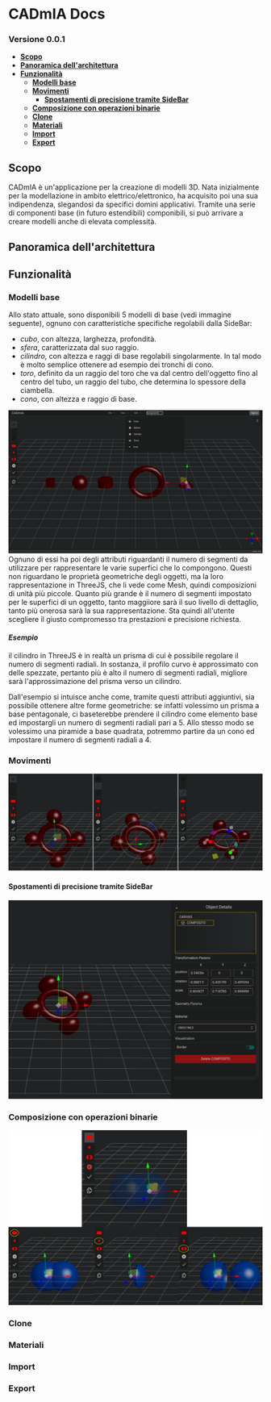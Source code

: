 # CADmIA Docs <!-- omit in toc -->
### Versione 0.0.1 <!-- omit in toc -->
- [**Scopo**](#scopo)
- [**Panoramica dell'architettura**](#panoramica-dellarchitettura)
- [**Funzionalità**](#funzionalità)
  - [**Modelli base**](#modelli-base)
  - [**Movimenti**](#movimenti)
    - [**Spostamenti di precisione tramite SideBar**](#spostamenti-di-precisione-tramite-sidebar)
  - [**Composizione con operazioni binarie**](#composizione-con-operazioni-binarie)
  - [**Clone**](#clone)
  - [**Materiali**](#materiali)
  - [**Import**](#import)
  - [**Export**](#export)

## **Scopo**
CADmIA è un'applicazione per la creazione di modelli 3D.
Nata inizialmente per la modellazione in ambito elettrico/elettronico, ha acquisito poi una sua indipendenza, slegandosi da specifici domini applicativi.
Tramite una serie di componenti base (in futuro estendibili) componibili, si può arrivare a creare modelli anche di elevata complessità.

## **Panoramica dell'architettura**

## **Funzionalità**
### **Modelli base**
Allo stato attuale, sono disponibili 5 modelli di base (vedi immagine seguente), ognuno con caratteristiche specifiche regolabili dalla SideBar:
- *cubo*, con altezza, larghezza, profondità.
- *sfera*, caratterizzata dal suo raggio.
- *cilindro*, con altezza e raggi di base regolabili singolarmente. In tal modo è molto semplice ottenere ad esempio dei tronchi di cono.
- *toro*, definito da un raggio del toro che va dal centro dell'oggetto fino al centro del tubo, un raggio del tubo, che determina lo spessore della ciambella.
- *cono*, con altezza e raggio di base.

![modelli_base](imgs/base_components.png)
Ognuno di essi ha poi degli attributi riguardanti il numero di segmenti da utilizzare per rappresentare le varie superfici che lo compongono. Questi non riguardano le proprietà geometriche degli oggetti, ma la loro rappresentazione in ThreeJS, che li vede come Mesh, quindi composizioni di unità più piccole. Quanto più grande è il numero di segmenti impostato per le superfici di un oggetto, tanto maggiiore sarà il suo livello di dettaglio, tanto più onerosa sarà la sua rappresentazione.
Sta quindi all'utente scegliere il giusto compromesso tra prestazioni e precisione richiesta.

#### *Esempio* <!-- omit in toc -->
il cilindro in ThreeJS è in realtà un prisma di cui è possibile regolare il numero di segmenti radiali. In sostanza, il profilo curvo è approssimato con delle spezzate, pertanto più è alto il numero di segmenti radiali, migliore sarà l'approssimazione del prisma verso un cilindro.

Dall'esempio si intuisce anche come, tramite questi attributi aggiuntivi, sia possibile ottenere altre forme geometriche: se infatti volessimo un prisma a base pentagonale, ci baseterebbe prendere il cilindro come elemento base ed impostargli un numero di segmenti radiali pari a 5.
Allo stesso modo se volessimo una piramide a base quadrata, potremmo partire da un cono ed impostare il numero di segmenti radiali a 4.
### **Movimenti**
![movimenti](imgs/movements.png)
#### **Spostamenti di precisione tramite SideBar**
![spostamenti_accurati](imgs/accurate_movements.png)
### **Composizione con operazioni binarie**
![bynary_ops](imgs/bynary_ops.png)
### **Clone**
### **Materiali**
### **Import**
### **Export**